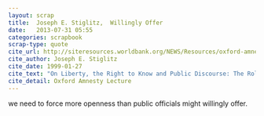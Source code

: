 ```yaml
---
layout: scrap
title:  Joseph E. Stiglitz,  Willingly Offer
date:   2013-07-31 05:55
categories: scrapbook
scrap-type: quote
cite_url: http://siteresources.worldbank.org/NEWS/Resources/oxford-amnesty.pdf
cite_author: Joseph E. Stiglitz
cite_date: 1999-01-27
cite_text: "On Liberty, the Right to Know and Public Discourse: The Role of Transparency in Public Life" 
cite_detail: Oxford Amnesty Lecture
---
```


we need to force more openness than public officials might willingly offer.